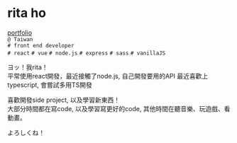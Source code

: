 # rita ho
[portfolio](https://recafox.github.io/portfolio/)  
`@ Taiwan`  
`# front end developer`  
`# react` `# vue` `# node.js` `# express` `# sass` `# vanillaJS`  

ヨッ！我rita！  
平常使用react開發，最近接觸了node.js, 自己開發要用的API 
最近喜歡上typescript, 會嘗試多用TS開發

喜歡開發side project, 以及學習新東西！  
大部分時間都在寫code, 以及學習寫更好的code, 其他時間在聽音樂、玩遊戲、看動畫。  


よろしくね！ 

<!---
recafox/recafox is a ✨ special ✨ repository because its `README.md` (this file) appears on your GitHub profile.
You can click the Preview link to take a look at your changes.
--->
